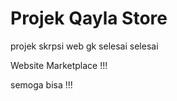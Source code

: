 
# Projek Qayla Store

projek skrpsi web gk selesai selesai 

Website Marketplace !!!

semoga bisa !!!